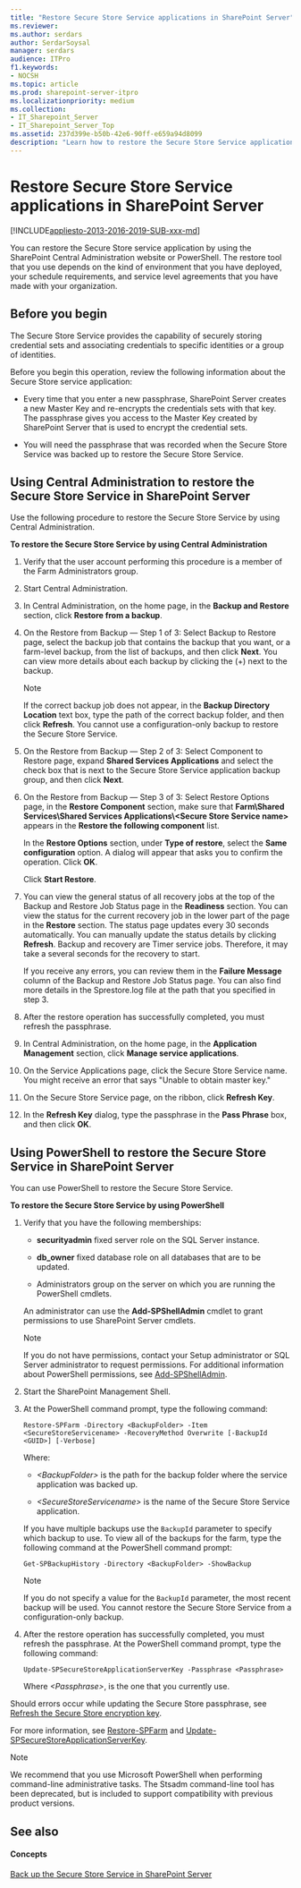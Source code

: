 ```yaml
---
title: "Restore Secure Store Service applications in SharePoint Server"
ms.reviewer: 
ms.author: serdars
author: SerdarSoysal
manager: serdars
audience: ITPro
f1.keywords:
- NOCSH
ms.topic: article
ms.prod: sharepoint-server-itpro
ms.localizationpriority: medium
ms.collection:
- IT_Sharepoint_Server
- IT_Sharepoint_Server_Top
ms.assetid: 237d399e-b50b-42e6-90ff-e659a94d8099
description: "Learn how to restore the Secure Store Service application in SharePoint Server."
---
```


# Restore Secure Store Service applications in SharePoint Server

[!INCLUDE[appliesto-2013-2016-2019-SUB-xxx-md](../includes/appliesto-2013-2016-2019-SUB-xxx-md.md)]
  
You can restore the Secure Store service application by using the SharePoint Central Administration website or PowerShell. The restore tool that you use depends on the kind of environment that you have deployed, your schedule requirements, and service level agreements that you have made with your organization.
  
    
## Before you begin
<a name="begin"> </a>

The Secure Store Service provides the capability of securely storing credential sets and associating credentials to specific identities or a group of identities.
  
Before you begin this operation, review the following information about the Secure Store service application:
  
- Every time that you enter a new passphrase, SharePoint Server creates a new Master Key and re-encrypts the credentials sets with that key. The passphrase gives you access to the Master Key created by SharePoint Server that is used to encrypt the credential sets.
    
- You will need the passphrase that was recorded when the Secure Store Service was backed up to restore the Secure Store Service.
    
## Using Central Administration to restore the Secure Store Service in SharePoint Server
<a name="proc1"> </a>

Use the following procedure to restore the Secure Store Service by using Central Administration.
  
 **To restore the Secure Store Service by using Central Administration**
  
1. Verify that the user account performing this procedure is a member of the Farm Administrators group.
    
2. Start Central Administration.
    
3. In Central Administration, on the home page, in the **Backup and Restore** section, click **Restore from a backup**.
    
4. On the Restore from Backup — Step 1 of 3: Select Backup to Restore page, select the backup job that contains the backup that you want, or a farm-level backup, from the list of backups, and then click **Next**. You can view more details about each backup by clicking the (+) next to the backup.
    
    > [!NOTE]
    > If the correct backup job does not appear, in the **Backup Directory Location** text box, type the path of the correct backup folder, and then click **Refresh**. You cannot use a configuration-only backup to restore the Secure Store Service. 
  
5. On the Restore from Backup — Step 2 of 3: Select Component to Restore page, expand **Shared Services Applications** and select the check box that is next to the Secure Store Service application backup group, and then click **Next**.
    
6. On the Restore from Backup — Step 3 of 3: Select Restore Options page, in the **Restore Component** section, make sure that **Farm\Shared Services\Shared Services Applications\\<Secure Store Service name\>** appears in the **Restore the following component** list. 
    
    In the **Restore Options** section, under **Type of restore**, select the **Same configuration** option. A dialog will appear that asks you to confirm the operation. Click **OK**.
    
    Click **Start Restore**.
    
7. You can view the general status of all recovery jobs at the top of the Backup and Restore Job Status page in the **Readiness** section. You can view the status for the current recovery job in the lower part of the page in the **Restore** section. The status page updates every 30 seconds automatically. You can manually update the status details by clicking **Refresh**. Backup and recovery are Timer service jobs. Therefore, it may take a several seconds for the recovery to start.
    
    If you receive any errors, you can review them in the **Failure Message** column of the Backup and Restore Job Status page. You can also find more details in the Sprestore.log file at the path that you specified in step 3. 
    
8. After the restore operation has successfully completed, you must refresh the passphrase.
    
9. In Central Administration, on the home page, in the **Application Management** section, click **Manage service applications**.
    
10. On the Service Applications page, click the Secure Store Service name. You might receive an error that says "Unable to obtain master key."
    
11. On the Secure Store Service page, on the ribbon, click **Refresh Key**.
    
12. In the **Refresh Key** dialog, type the passphrase in the **Pass Phrase** box, and then click **OK**.
    
## Using PowerShell to restore the Secure Store Service in SharePoint Server
<a name="proc2"> </a>

You can use PowerShell to restore the Secure Store Service.
  
 **To restore the Secure Store Service by using PowerShell**
  
1. Verify that you have the following memberships:
    
   - **securityadmin** fixed server role on the SQL Server instance. 
    
   - **db_owner** fixed database role on all databases that are to be updated. 
    
   - Administrators group on the server on which you are running the PowerShell cmdlets.
    
    An administrator can use the **Add-SPShellAdmin** cmdlet to grant permissions to use SharePoint Server cmdlets. 
    
    > [!NOTE]
    > If you do not have permissions, contact your Setup administrator or SQL Server administrator to request permissions. For additional information about PowerShell permissions, see [Add-SPShellAdmin](/powershell/module/sharepoint-server/Add-SPShellAdmin?view=sharepoint-ps). 
  
2. Start the SharePoint Management Shell.
    
3. At the PowerShell command prompt, type the following command:
    
   ```
   Restore-SPFarm -Directory <BackupFolder> -Item <SecureStoreServicename> -RecoveryMethod Overwrite [-BackupId <GUID>] [-Verbose]
   ```

    Where:
    
   -  _\<BackupFolder\>_ is the path for the backup folder where the service application was backed up. 
    
   -  _\<SecureStoreServicename\>_ is the name of the Secure Store Service application. 
    
    If you have multiple backups use the  `BackupId` parameter to specify which backup to use. To view all of the backups for the farm, type the following command at the PowerShell command prompt: 
    
   ```
   Get-SPBackupHistory -Directory <BackupFolder> -ShowBackup
   ```

    > [!NOTE]
    > If you do not specify a value for the  `BackupId` parameter, the most recent backup will be used. You cannot restore the Secure Store Service from a configuration-only backup. 
  
4. After the restore operation has successfully completed, you must refresh the passphrase. At the PowerShell command prompt, type the following command:
    
   ```
   Update-SPSecureStoreApplicationServerKey -Passphrase <Passphrase>
   ```

    Where  _\<Passphrase\>_, is the one that you currently use.

Should errors occur while updating the Secure Store passphrase, see [Refresh the Secure Store encryption key](./configure-the-secure-store-service.md#refresh-the-secure-store-encryption-key).

For more information, see [Restore-SPFarm](/powershell/module/sharepoint-server/Restore-SPFarm?view=sharepoint-ps) and [Update-SPSecureStoreApplicationServerKey](/powershell/module/sharepoint-server/Update-SPSecureStoreApplicationServerKey?view=sharepoint-ps).
  
> [!NOTE]
> We recommend that you use Microsoft PowerShell when performing command-line administrative tasks. The Stsadm command-line tool has been deprecated, but is included to support compatibility with previous product versions. 
  
## See also
<a name="proc2"> </a>

#### Concepts

[Back up the Secure Store Service in SharePoint Server](back-up-the-secure-store-service.md)